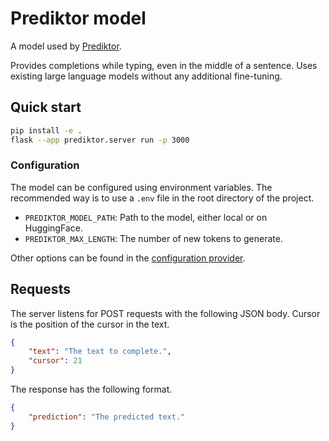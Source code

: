 # Prediktor model

A model used by [Prediktor](https://github.com/kulisak12/prediktor).

Provides completions while typing, even in the middle of a sentence.
Uses existing large language models without any additional fine-tuning.

## Quick start

```bash
pip install -e .
flask --app prediktor.server run -p 3000
```

### Configuration

The model can be configured using environment variables.
The recommended way is to use a `.env` file in the root directory of the project.

- `PREDIKTOR_MODEL_PATH`: Path to the model, either local or on HuggingFace.
- `PREDIKTOR_MAX_LENGTH`: The number of new tokens to generate.

Other options can be found in the [configuration provider](src/prediktor/config.py).

## Requests

The server listens for POST requests with the following JSON body.
Cursor is the position of the cursor in the text.

```json
{
    "text": "The text to complete.",
    "cursor": 21
}
```

The response has the following format.

```json
{
    "prediction": "The predicted text."
}
```
